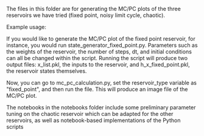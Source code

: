 The files in this folder are for generating the MC/PC plots of the three reservoirs we have tried (fixed point, noisy limit cycle, chaotic).

Example usage:

If you would like to generate the MC/PC plot of the fixed point reservoir, for instance, you would run state_generator_fixed_point.py.
Parameters such as the weights of the reservoir, the number of steps, dt, and initial conditions can all be changed within the script.
Running the script will produce two output files: x_list.pkl, the inputs to the reservoir, and h_x_fixed_point.pkl, the reservoir states themselves.

Now, you can go to mc_pc_calculation.py, set the reservoir_type variable as "fixed_point", and then run the file. This will produce an image file of the MC/PC plot.

The notebooks in the notebooks folder include some preliminary parameter tuning on the chaotic reservoir which can be adapted for the other reservoirs,
as well as notebook-based implementations of the Python scripts
